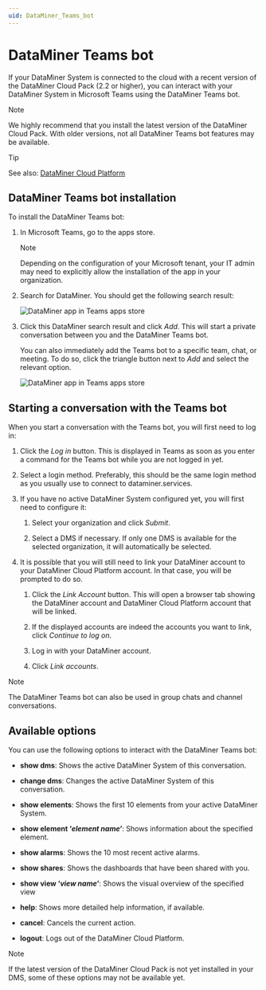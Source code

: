 ```yaml
---
uid: DataMiner_Teams_bot
---
```


# DataMiner Teams bot

If your DataMiner System is connected to the cloud with a recent version of the DataMiner Cloud Pack (2.2 or higher), you can interact with your DataMiner System in Microsoft Teams using the DataMiner Teams bot.

> [!NOTE]
> We highly recommend that you install the latest version of the DataMiner Cloud Pack. With older versions, not all DataMiner Teams bot features may be available.

> [!TIP]
> See also: [DataMiner Cloud Platform](xref:Part51CloudPlatform)

## DataMiner Teams bot installation

To install the DataMiner Teams bot:

1. In Microsoft Teams, go to the apps store.

   > [!NOTE]
   > Depending on the configuration of your Microsoft tenant, your IT admin may need to explicitly allow the installation of the app in your organization.

1. Search for DataMiner. You should get the following search result:

   ![DataMiner app in Teams apps store](~/user-guide/images/DataMinerTeamsApp.png)

1. Click this DataMiner search result and click *Add*. This will start a private conversation between you and the DataMiner Teams bot.

   You can also immediately add the Teams bot to a specific team, chat, or meeting. To do so, click the triangle button next to *Add* and select the relevant option.

   ![DataMiner app in Teams apps store](~/user-guide/images/DataMinerTeamsAppAddTo.png)

## Starting a conversation with the Teams bot

When you start a conversation with the Teams bot, you will first need to log in:

1. Click the *Log in* button. This is displayed in Teams as soon as you enter a command for the Teams bot while you are not logged in yet.

1. Select a login method. Preferably, this should be the same login method as you usually use to connect to dataminer.services.

1. If you have no active DataMiner System configured yet, you will first need to configure it:

   1. Select your organization and click *Submit*.

   1. Select a DMS if necessary. If only one DMS is available for the selected organization, it will automatically be selected.

1. It is possible that you will still need to link your DataMiner account to your DataMiner Cloud Platform account. In that case, you will be prompted to do so.

   1. Click the *Link Account* button. This will open a browser tab showing the DataMiner account and DataMiner Cloud Platform account that will be linked.

   1. If the displayed accounts are indeed the accounts you want to link, click *Continue to log on*.

   1. Log in with your DataMiner account.

   1. Click *Link accounts*.

> [!NOTE]
> The DataMiner Teams bot can also be used in group chats and channel conversations.

## Available options

You can use the following options to interact with the DataMiner Teams bot:

- **show dms**: Shows the active DataMiner System of this conversation.

- **change dms**: Changes the active DataMiner System of this conversation.

- **show elements**: Shows the first 10 elements from your active DataMiner System.

- **show element ‘*element name*’**: Shows information about the specified element.

- **show alarms**: Shows the 10 most recent active alarms.

- **show shares**: Shows the dashboards that have been shared with you.

- **show view ‘*view name*’**: Shows the visual overview of the specified view

- **help**: Shows more detailed help information, if available.

- **cancel**: Cancels the current action.

- **logout**: Logs out of the DataMiner Cloud Platform.

> [!NOTE]
> If the latest version of the DataMiner Cloud Pack is not yet installed in your DMS, some of these options may not be available yet.
